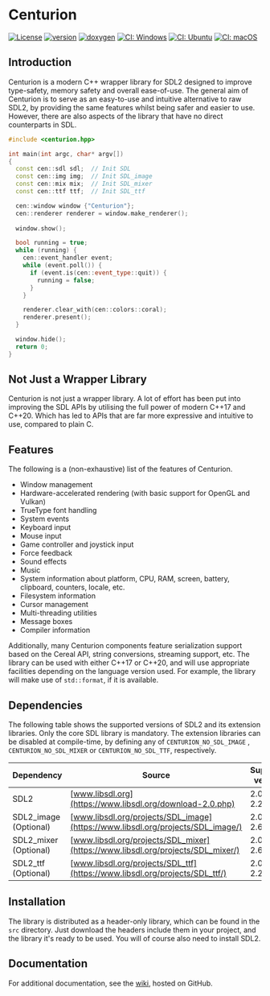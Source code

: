 # Centurion

[![License](https://img.shields.io/badge/license-MIT-blue.svg)](https://opensource.org/licenses/MIT)
[![version](https://img.shields.io/github/v/release/albin-johansson/centurion)](https://github.com/albin-johansson/centurion/releases)
[![doxygen](https://img.shields.io/badge/doxygen-stable-blue)](https://albin-johansson.github.io/centurion/)
[![CI: Windows](https://github.com/albin-johansson/centurion/actions/workflows/windows.yml/badge.svg?branch=dev)](https://github.com/albin-johansson/centurion/actions/workflows/windows.yml)
[![CI: Ubuntu](https://github.com/albin-johansson/centurion/actions/workflows/ubuntu.yml/badge.svg?branch=dev)](https://github.com/albin-johansson/centurion/actions/workflows/ubuntu.yml)
[![CI: macOS](https://github.com/albin-johansson/centurion/actions/workflows/macos.yml/badge.svg?branch=dev)](https://github.com/albin-johansson/centurion/actions/workflows/macos.yml)

## Introduction

Centurion is a modern C++ wrapper library for SDL2 designed to improve type-safety, memory safety and overall
ease-of-use. The general aim of Centurion is to serve as an easy-to-use and intuitive alternative to raw SDL2, by
providing the same features whilst being safer and easier to use. However, there are also aspects of the library that
have no direct counterparts in SDL.

```C++
#include <centurion.hpp>

int main(int argc, char* argv[])
{
  const cen::sdl sdl;  // Init SDL
  const cen::img img;  // Init SDL_image
  const cen::mix mix;  // Init SDL_mixer
  const cen::ttf ttf;  // Init SDL_ttf

  cen::window window {"Centurion"};
  cen::renderer renderer = window.make_renderer();
  
  window.show();

  bool running = true;
  while (running) {
    cen::event_handler event;
    while (event.poll()) {
      if (event.is(cen::event_type::quit)) {
        running = false;
      }
    }

    renderer.clear_with(cen::colors::coral);
    renderer.present();
  }

  window.hide();
  return 0;
}
```

## Not Just a Wrapper Library

Centurion is not just a wrapper library. A lot of effort has been put into improving the SDL APIs by utilising the full
power of modern C++17 and C++20. Which has led to APIs that are far more expressive and intuitive to use, compared to
plain C.

## Features

The following is a (non-exhaustive) list of the features of Centurion.

* Window management
* Hardware-accelerated rendering (with basic support for OpenGL and Vulkan)
* TrueType font handling
* System events
* Keyboard input
* Mouse input
* Game controller and joystick input
* Force feedback
* Sound effects
* Music
* System information about platform, CPU, RAM, screen, battery, clipboard, counters, locale, etc.
* Filesystem information
* Cursor management
* Multi-threading utilities
* Message boxes
* Compiler information

Additionally, many Centurion components feature serialization support based on the Cereal API, string conversions,
streaming support, etc. The library can be used with either C++17 or C++20, and will use appropriate facilities
depending on the language version used. For example, the library will make use of `std::format`, if it is available.

## Dependencies

The following table shows the supported versions of SDL2 and its extension libraries. Only the core SDL library is
mandatory. The extension libraries can be disabled at compile-time, by defining any of `CENTURION_NO_SDL_IMAGE`
, `CENTURION_NO_SDL_MIXER` or `CENTURION_NO_SDL_TTF`, respectively.

| Dependency            | Source                                                                          | Supported versions |
|-----------------------|---------------------------------------------------------------------------------|--------------------|
| SDL2                  | [www.libsdl.org](https://www.libsdl.org/download-2.0.php)                       | 2.0.10 ... 2.26    |
| SDL2_image (Optional) | [www.libsdl.org/projects/SDL_image](https://www.libsdl.org/projects/SDL_image/) | 2.0.5 ... 2.6      |
| SDL2_mixer (Optional) | [www.libsdl.org/projects/SDL_mixer](https://www.libsdl.org/projects/SDL_mixer/) | 2.0.4 ... 2.6      |
| SDL2_ttf   (Optional) | [www.libsdl.org/projects/SDL_ttf](https://www.libsdl.org/projects/SDL_ttf/)     | 2.0.15 ... 2.20    |

## Installation

The library is distributed as a header-only library, which can be found in the `src` directory. Just download the
headers include them in your project, and the library it's ready to be used. You will of course also need to install
SDL2.

## Documentation

For additional documentation, see the [wiki](https://github.com/albin-johansson/centurion/wiki), hosted on GitHub.
